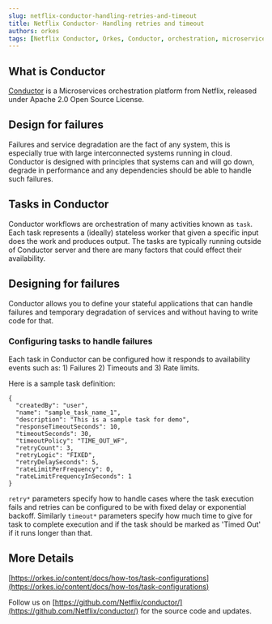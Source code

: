 ```yaml
---
slug: netflix-conductor-handling-retries-and-timeout 
title: Netflix Conductor- Handling retries and timeout
authors: orkes 
tags: [Netflix Conductor, Orkes, Conductor, orchestration, microservices, 2022]
---
```


## What is Conductor
[Conductor](https://github.com/Netflix/conductor) is a Microservices orchestration platform from Netflix, released under Apache 2.0 Open Source License.

## Design for failures
Failures and service degradation are the fact of any system, this is especially true with large interconnected systems running in cloud.  Conductor is designed with principles that systems can and will go down, degrade in performance and any dependencies should be able to handle such failures.

## Tasks in Conductor
Conductor workflows are orchestration of many activities known as `task`.  Each task represents a (ideally) stateless worker that given a specific input does the work and produces output.  The tasks are typically running outside of Conductor server and there are many factors that could effect their availability.

## Designing for failures
Conductor allows you to define your stateful applications that can handle failures and temporary degradation of services and without having to write code for that. 

### Configuring tasks to handle failures
Each task in Conductor can be configured how it responds to availability events such as: 1) Failures 2) Timeouts and 3) Rate limits.


Here is a sample task definition:

```
{
  "createdBy": "user",
  "name": "sample_task_name_1",
  "description": "This is a sample task for demo",
  "responseTimeoutSeconds": 10,
  "timeoutSeconds": 30,
  "timeoutPolicy": "TIME_OUT_WF",
  "retryCount": 3,
  "retryLogic": "FIXED",
  "retryDelaySeconds": 5,
  "rateLimitPerFrequency": 0,
  "rateLimitFrequencyInSeconds": 1
}
```


```retry*``` parameters specify how to handle cases where the task execution fails and retries can be configured to be with fixed delay or exponential backoff.  Similarly ```timeout*``` parameters specify how much time to give for task to complete execution and if the task should be marked as 'Timed Out' if it runs longer than that.

## More Details
[https://orkes.io/content/docs/how-tos/task-configurations](https://orkes.io/content/docs/how-tos/task-configurations)

Follow us on [https://github.com/Netflix/conductor/](https://github.com/Netflix/conductor/)
for the source code and updates.